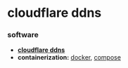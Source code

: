 # cloudflare ddns

### software

- **[cloudflare ddns](https://github.com/timothymiller/cloudflare-ddns)**
- **containerization:** [docker](https://www.docker.com/), [compose](https://github.com/docker/compose)
